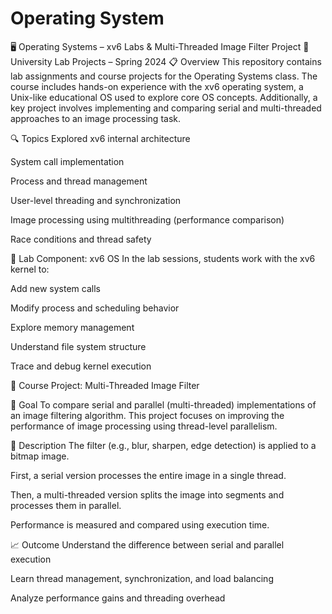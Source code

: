 # Operating System
🖥️ Operating Systems – xv6 Labs & Multi-Threaded Image Filter Project
🧪 University Lab Projects – Spring 2024
📋 Overview
This repository contains lab assignments and course projects for the Operating Systems class. The course includes hands-on experience with the xv6 operating system, a Unix-like educational OS used to explore core OS concepts. Additionally, a key project involves implementing and comparing serial and multi-threaded approaches to an image processing task.

🔍 Topics Explored
xv6 internal architecture

System call implementation

Process and thread management

User-level threading and synchronization

Image processing using multithreading (performance comparison)

Race conditions and thread safety

🧪 Lab Component: xv6 OS
In the lab sessions, students work with the xv6 kernel to:

Add new system calls

Modify process and scheduling behavior

Explore memory management

Understand file system structure

Trace and debug kernel execution


🚀 Course Project: Multi-Threaded Image Filter

🧠 Goal
To compare serial and parallel (multi-threaded) implementations of an image filtering algorithm. This project focuses on improving the performance of image processing using thread-level parallelism.

🔧 Description
The filter (e.g., blur, sharpen, edge detection) is applied to a bitmap image.

First, a serial version processes the entire image in a single thread.

Then, a multi-threaded version splits the image into segments and processes them in parallel.

Performance is measured and compared using execution time.

📈 Outcome
Understand the difference between serial and parallel execution

Learn thread management, synchronization, and load balancing

Analyze performance gains and threading overhead


